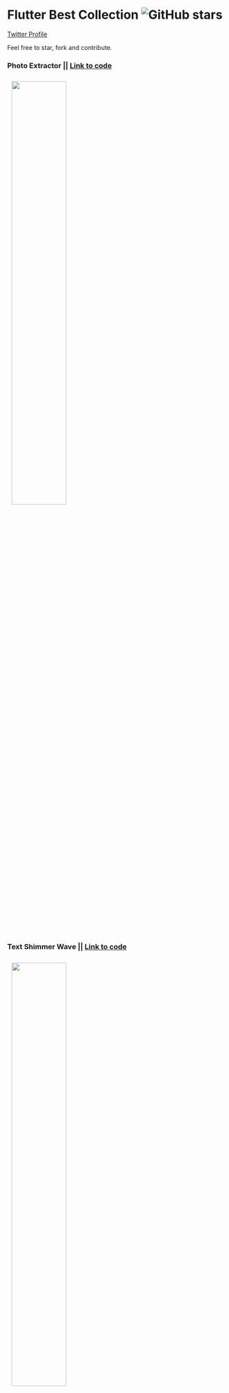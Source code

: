 #  Flutter Best Collection ![GitHub stars](https://img.shields.io/github/stars/Flutter-Template/flutter_advance?style=social)

 [Twitter Profile](https://twitter.com/zakipamir)

Feel free to star, fork and contribute.

### Photo Extractor || [Link to code](https://github.com/Flutter-Template/flutter_advance/blob/main/lib/photo_extractor/view/photo_extractor_page.dart)

<img src="gifs/photo_extractor.gif" width="50%" vspace="10" hspace="10"/>

### Text Shimmer Wave || [Link to code](https://github.com/Flutter-Template/flutter_advance/blob/main/lib/text_shimmer_wave.dart)

<img src="gifs/text_shimmer_wave.gif" width="50%" vspace="10" hspace="10"/>

### Animated Slider || [Link to code](https://github.com/Flutter-Template/flutter_advance/blob/main/lib/animated_slider/view/animated_slider_page.dart)

<img src="gifs/animated_slider.gif" width="50%" vspace="10" hspace="10"/>

### Swipe to pay || [Link to code](https://github.com/Flutter-Template/flutter_advance/blob/main/lib/swipe_to_pay/view/swipe_to_pay_page.dart) 

<img src="gifs/slide_to_pay.gif" width="50%" vspace="10" hspace="10"/>

### Blur Animation || [Link to code](https://github.com/Flutter-Template/flutter_advance/blob/main/lib/blur_animation.dart)

<img src="gifs/blur_animation.gif" width="50%" vspace="10" hspace="10"/>

### Petal Menu Animation || [Link to code](https://github.com/Flutter-Template/flutter_advance/blob/main/lib/petal_menu.dart)

<img src="gifs/petal_menu.gif" width="50%" vspace="10" hspace="10"/>

### Rainbow Sticks Animation || [Link to code](https://github.com/Flutter-Template/flutter_advance/blob/main/lib/rainbow_sticks_page.dart) 

<img src="gifs/rainbow_sticks_animation.gif" width="50%" vspace="10" hspace="10"/>

### Telegram Theme Switcher || [Link to code](https://github.com/Flutter-Template/telegram_theme_switcher_animation)

<img src="gifs/telegram_theme_switcher.gif" width="50%" vspace="10" hspace="10"/>

### Animated Lock || [Link to code](https://github.com/Flutter-Template/flutter_advance/blob/main/lib/animated_lock.dart)

<img src="gifs/animated_lock.gif" width="50%" vspace="10" hspace="10"/>

### Animated Progress Bar || [Link to code](https://github.com/Flutter-Template/flutter_advance/blob/main/lib/animated_progress_bar.dart)

<img src="gifs/progress_bar.gif" width="50%" vspace="10" hspace="10"/>

### Animated Card || [Link to code](https://github.com/Flutter-Template/flutter_advance/blob/main/lib/animated_card.dart)

<img src="gifs/animated_card.gif" width="50%" vspace="10" hspace="10"/>

### Phone Pattern || [Link to code](https://github.com/Flutter-Template/flutter_advance/blob/main/lib/phone_pattern.dart)

<img src="gifs/phone_pattern.gif" width="50%" vspace="10" hspace="10"/>

### Water Wave Animation || [Link to code](https://github.com/Flutter-Template/flutter_advance/blob/main/lib/water_wave_animation/water_wave_animation_page.dart)

<img src="gifs/water_animation.gif" width="50%" vspace="10" hspace="10"/>

##  Developer

[](https://twitter.com/zakipamir)


